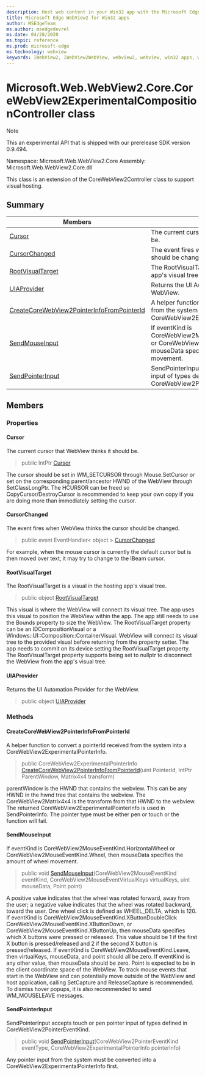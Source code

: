 ```yaml
---
description: Host web content in your Win32 app with the Microsoft Edge WebView2 control
title: Microsoft Edge WebView2 for Win32 apps
author: MSEdgeTeam
ms.author: msedgedevrel
ms.date: 04/28/2020
ms.topic: reference
ms.prod: microsoft-edge
ms.technology: webview
keywords: IWebView2, IWebView2WebView, webview2, webview, win32 apps, win32, edge, ICoreWebView2, ICoreWebView2Controller, browser control, edge html
---
```


# Microsoft.Web.WebView2.Core.CoreWebView2ExperimentalCompositionController class 

> [!NOTE]
> This an experimental API that is shipped with our prerelease SDK version 0.9.494.

Namespace: Microsoft.Web.WebView2.Core
Assembly: Microsoft.Web.WebView2.Core.dll

This class is an extension of the CoreWebView2Controller class to support visual hosting.

## Summary

 Members                        | Descriptions
--------------------------------|---------------------------------------------
[Cursor](#cursor) | The current cursor that WebView thinks it should be.
[CursorChanged](#cursorchanged) | The event fires when WebView thinks the cursor should be changed.
[RootVisualTarget](#rootvisualtarget) | The RootVisualTarget is a visual in the hosting app's visual tree.
[UIAProvider](#uiaprovider) | Returns the UI Automation Provider for the WebView.
[CreateCoreWebView2PointerInfoFromPointerId](#createcorewebview2pointerinfofrompointerid) | A helper function to convert a pointerId received from the system into a CoreWebView2ExperimentalPointerInfo.
[SendMouseInput](#sendmouseinput) | If eventKind is CoreWebView2MouseEventKind.HorizontalWheel or CoreWebView2MouseEventKind.Wheel, then mouseData specifies the amount of wheel movement.
[SendPointerInput](#sendpointerinput) | SendPointerInput accepts touch or pen pointer input of types defined in CoreWebView2PointerEventKind.

## Members

### Properties

#### Cursor 

The current cursor that WebView thinks it should be.

> public IntPtr [Cursor](#cursor)

The cursor should be set in WM_SETCURSOR through Mouse.SetCursor or set on the corresponding parent/ancestor HWND of the WebView through SetClassLongPtr. The HCURSOR can be freed so CopyCursor/DestroyCursor is recommended to keep your own copy if you are doing more than immediately setting the cursor.

#### CursorChanged 

The event fires when WebView thinks the cursor should be changed.

> public event EventHandler< object > [CursorChanged](#cursorchanged)

For example, when the mouse cursor is currently the default cursor but is then moved over text, it may try to change to the IBeam cursor.

#### RootVisualTarget 

The RootVisualTarget is a visual in the hosting app's visual tree.

> public object [RootVisualTarget](#rootvisualtarget)

This visual is where the WebView will connect its visual tree. The app uses this visual to position the WebView within the app. The app still needs to use the Bounds property to size the WebView. The RootVisualTarget property can be an IDCompositionVisual or a Windows::UI::Composition::ContainerVisual. WebView will connect its visual tree to the provided visual before returning from the property setter. The app needs to commit on its device setting the RootVisualTarget property. The RootVisualTarget property supports being set to nullptr to disconnect the WebView from the app's visual tree.

#### UIAProvider 

Returns the UI Automation Provider for the WebView.

> public object [UIAProvider](#uiaprovider)

### Methods

#### CreateCoreWebView2PointerInfoFromPointerId 

A helper function to convert a pointerId received from the system into a CoreWebView2ExperimentalPointerInfo.

> public CoreWebView2ExperimentalPointerInfo [CreateCoreWebView2PointerInfoFromPointerId](#createcorewebview2pointerinfofrompointerid)(uint PointerId, IntPtr ParentWindow, Matrix4x4 transform)

parentWindow is the HWND that contains the webview. This can be any HWND in the hwnd tree that contains the webview. The CoreWebView2Matrix4x4 is the transform from that HWND to the webview. The returned CoreWebView2ExperimentalPointerInfo is used in SendPointerInfo. The pointer type must be either pen or touch or the function will fail.

#### SendMouseInput 

If eventKind is CoreWebView2MouseEventKind.HorizontalWheel or CoreWebView2MouseEventKind.Wheel, then mouseData specifies the amount of wheel movement.

> public void [SendMouseInput](#sendmouseinput)(CoreWebView2MouseEventKind eventKind, CoreWebView2MouseEventVirtualKeys virtualKeys, uint mouseData, Point point)

A positive value indicates that the wheel was rotated forward, away from the user; a negative value indicates that the wheel was rotated backward, toward the user. One wheel click is defined as WHEEL_DELTA, which is 120. If eventKind is CoreWebView2MouseEventKind.XButtonDoubleClick CoreWebView2MouseEventKind.XButtonDown, or CoreWebView2MouseEventKind.XButtonUp, then mouseData specifies which X buttons were pressed or released. This value should be 1 if the first X button is pressed/released and 2 if the second X button is pressed/released. If eventKind is CoreWebView2MouseEventKind.Leave, then virtualKeys, mouseData, and point should all be zero. If eventKind is any other value, then mouseData should be zero. Point is expected to be in the client coordinate space of the WebView. To track mouse events that start in the WebView and can potentially move outside of the WebView and host application, calling SetCapture and ReleaseCapture is recommended. To dismiss hover popups, it is also recommended to send WM_MOUSELEAVE messages.

#### SendPointerInput 

SendPointerInput accepts touch or pen pointer input of types defined in CoreWebView2PointerEventKind.

> public void [SendPointerInput](#sendpointerinput)(CoreWebView2PointerEventKind eventType, CoreWebView2ExperimentalPointerInfo pointerInfo)

Any pointer input from the system must be converted into a CoreWebView2ExperimentalPointerInfo first.


